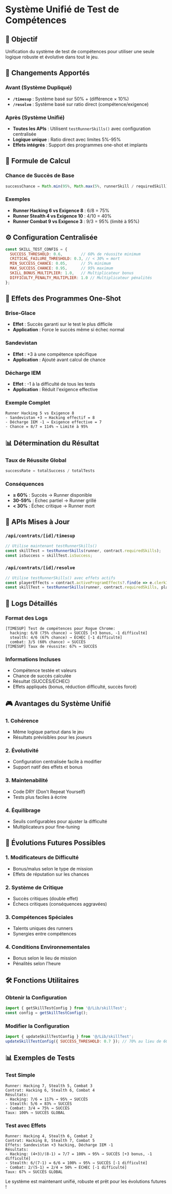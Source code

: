 # Système Unifié de Test de Compétences

## 🎯 Objectif

Unification du système de test de compétences pour utiliser une seule logique robuste et évolutive dans tout le jeu.

## 🔄 Changements Apportés

### Avant (Système Dupliqué)
- **`/timesup`** : Système basé sur 50% + (différence × 10%)
- **`/resolve`** : Système basé sur ratio direct (compétence/exigence)

### Après (Système Unifié)
- **Toutes les APIs** : Utilisent `testRunnerSkills()` avec configuration centralisée
- **Logique unique** : Ratio direct avec limites 5%-95%
- **Effets intégrés** : Support des programmes one-shot et implants

## 🧮 Formule de Calcul

### Chance de Succès de Base
```javascript
successChance = Math.min(95%, Math.max(5%, runnerSkill / requiredSkill))
```

### Exemples
- **Runner Hacking 6 vs Exigence 8** : 6/8 = 75%
- **Runner Stealth 4 vs Exigence 10** : 4/10 = 40%
- **Runner Combat 9 vs Exigence 3** : 9/3 = 95% (limité à 95%)

## ⚙️ Configuration Centralisée

```javascript
const SKILL_TEST_CONFIG = {
  SUCCESS_THRESHOLD: 0.6,        // 60% de réussite minimum
  CRITICAL_FAILURE_THRESHOLD: 0.3, // < 30% = mort
  MIN_SUCCESS_CHANCE: 0.05,      // 5% minimum
  MAX_SUCCESS_CHANCE: 0.95,      // 95% maximum
  SKILL_BONUS_MULTIPLIER: 1.0,   // Multiplicateur bonus
  DIFFICULTY_PENALTY_MULTIPLIER: 1.0 // Multiplicateur pénalités
};
```

## 🎲 Effets des Programmes One-Shot

### Brise-Glace
- **Effet** : Succès garanti sur le test le plus difficile
- **Application** : Force le succès même si échec normal

### Sandevistan
- **Effet** : +3 à une compétence spécifique
- **Application** : Ajouté avant calcul de chance

### Décharge IEM
- **Effet** : -1 à la difficulté de tous les tests
- **Application** : Réduit l'exigence effective

### Exemple Complet
```
Runner Hacking 5 vs Exigence 8
- Sandevistan +3 → Hacking effectif = 8
- Décharge IEM -1 → Exigence effective = 7
- Chance = 8/7 = 114% → Limité à 95%
```

## 📊 Détermination du Résultat

### Taux de Réussite Global
```javascript
successRate = totalSuccess / totalTests
```

### Conséquences
- **≥ 60%** : Succès → Runner disponible
- **30-59%** : Échec partiel → Runner grillé
- **< 30%** : Échec critique → Runner mort

## 🔧 APIs Mises à Jour

### `/api/contrats/[id]/timesup`
```javascript
// Utilise maintenant testRunnerSkills()
const skillTest = testRunnerSkills(runner, contract.requiredSkills);
const isSuccess = skillTest.isSuccess;
```

### `/api/contrats/[id]/resolve`
```javascript
// Utilise testRunnerSkills() avec effets actifs
const playerEffects = contract.activeProgramEffects?.find(e => e.clerkId === userId)?.effects || {};
const skillTest = testRunnerSkills(runner, contract.requiredSkills, playerEffects);
```

## 📝 Logs Détaillés

### Format des Logs
```
[TIMESUP] Test de compétences pour Rogue Chrome:
  hacking: 6/8 (75% chance) → SUCCÈS [+3 bonus, -1 difficulté]
  stealth: 4/6 (67% chance) → ÉCHEC [-1 difficulté]
  combat: 3/5 (60% chance) → SUCCÈS
[TIMESUP] Taux de réussite: 67% → SUCCÈS
```

### Informations Incluses
- Compétence testée et valeurs
- Chance de succès calculée
- Résultat (SUCCÈS/ÉCHEC)
- Effets appliqués (bonus, réduction difficulté, succès forcé)

## 🎮 Avantages du Système Unifié

### 1. **Cohérence**
- Même logique partout dans le jeu
- Résultats prévisibles pour les joueurs

### 2. **Évolutivité**
- Configuration centralisée facile à modifier
- Support natif des effets et bonus

### 3. **Maintenabilité**
- Code DRY (Don't Repeat Yourself)
- Tests plus faciles à écrire

### 4. **Équilibrage**
- Seuils configurables pour ajuster la difficulté
- Multiplicateurs pour fine-tuning

## 🔮 Évolutions Futures Possibles

### 1. **Modificateurs de Difficulté**
- Bonus/malus selon le type de mission
- Effets de réputation sur les chances

### 2. **Système de Critique**
- Succès critiques (double effet)
- Échecs critiques (conséquences aggravées)

### 3. **Compétences Spéciales**
- Talents uniques des runners
- Synergies entre compétences

### 4. **Conditions Environnementales**
- Bonus selon le lieu de mission
- Pénalités selon l'heure

## 🛠️ Fonctions Utilitaires

### Obtenir la Configuration
```javascript
import { getSkillTestConfig } from '@/Lib/skillTest';
const config = getSkillTestConfig();
```

### Modifier la Configuration
```javascript
import { updateSkillTestConfig } from '@/Lib/skillTest';
updateSkillTestConfig({ SUCCESS_THRESHOLD: 0.7 }); // 70% au lieu de 60%
```

## 📊 Exemples de Tests

### Test Simple
```
Runner: Hacking 7, Stealth 5, Combat 3
Contrat: Hacking 6, Stealth 6, Combat 4
Résultats:
- Hacking: 7/6 = 117% → 95% → SUCCÈS
- Stealth: 5/6 = 83% → SUCCÈS  
- Combat: 3/4 = 75% → SUCCÈS
Taux: 100% → SUCCÈS GLOBAL
```

### Test avec Effets
```
Runner: Hacking 4, Stealth 6, Combat 2
Contrat: Hacking 8, Stealth 7, Combat 5
Effets: Sandevistan +3 hacking, Décharge IEM -1
Résultats:
- Hacking: (4+3)/(8-1) = 7/7 = 100% → 95% → SUCCÈS [+3 bonus, -1 difficulté]
- Stealth: 6/(7-1) = 6/6 = 100% → 95% → SUCCÈS [-1 difficulté]
- Combat: 2/(5-1) = 2/4 = 50% → ÉCHEC [-1 difficulté]
Taux: 67% → SUCCÈS GLOBAL
```

Le système est maintenant unifié, robuste et prêt pour les évolutions futures ! 
